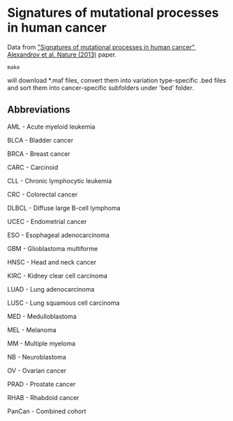 Signatures of mutational processes in human cancer
=========================================

Data from ["Signatures of mutational processes in human cancer"](http://www.sciencedirect.com/science/article/pii/S0092867412005284), [Alexandrov et al. Nature (2013)](http://www.ncbi.nlm.nih.gov/pmc/articles/PMC3776390/?tool=pmcentrez&report=abstract) paper.
```
make
```
will download *.maf files, convert them into variation type-specific .bed files and sort them into cancer-specific subfolders under 'bed' folder.

Abbreviations
---------------

AML - Acute myeloid leukemia

BLCA - Bladder cancer

BRCA - Breast cancer

CARC - Carcinoid

CLL - Chronic lymphocytic leukemia

CRC - Colorectal cancer

DLBCL - Diffuse large B-cell lymphoma

UCEC - Endometrial cancer

ESO - Esophageal adenocarcinoma

GBM - Glioblastoma multiforme

HNSC - Head and neck cancer

KIRC - Kidney clear cell carcinoma

LUAD - Lung adenocarcinoma

LUSC - Lung squamous cell carcinoma

MED - Medulloblastoma

MEL - Melanoma

MM - Multiple myeloma

NB - Neuroblastoma

OV - Ovarian cancer

PRAD - Prostate cancer

RHAB - Rhabdoid cancer

PanCan - Combined cohort

